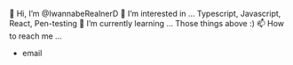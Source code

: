 👋 Hi, I’m @IwannabeRealnerD
👀 I’m interested in ...
  Typescript, Javascript, React, Pen-testing
🌱 I’m currently learning ...
  Those things above :)
📫 How to reach me ...
 - email

